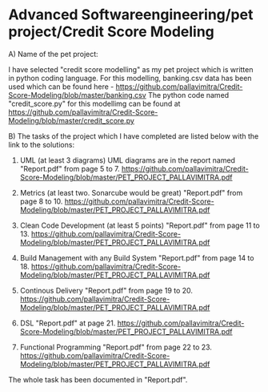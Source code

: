 # Advanced Softwareengineering/pet project/Credit Score Modeling

A) Name of the pet project:

I have selected "credit score modelling" as my pet project which is written in python coding language. For this modelling, banking.csv data has been used which can be found here - https://github.com/pallavimitra/Credit-Score-Modeling/blob/master/banking.csv
The python code named "credit_score.py" for this modellimg can be found at https://github.com/pallavimitra/Credit-Score-Modeling/blob/master/credit_score.py

B) The tasks of the project which I have completed are listed below with the link to the solutions:

1. UML (at least 3 diagrams)
UML diagrams are in the report named "Report.pdf" from page 5 to 7.
https://github.com/pallavimitra/Credit-Score-Modeling/blob/master/PET_PROJECT_PALLAVIMITRA.pdf

2. Metrics (at least two. Sonarcube would be great)
"Report.pdf" from page 8 to 10.
https://github.com/pallavimitra/Credit-Score-Modeling/blob/master/PET_PROJECT_PALLAVIMITRA.pdf

3. Clean Code Development (at least 5 points)
"Report.pdf" from page 11 to 13.
https://github.com/pallavimitra/Credit-Score-Modeling/blob/master/PET_PROJECT_PALLAVIMITRA.pdf

4. Build Management with any Build System
"Report.pdf" from page 14 to 18.
https://github.com/pallavimitra/Credit-Score-Modeling/blob/master/PET_PROJECT_PALLAVIMITRA.pdf

5. Continous Delivery
"Report.pdf" from page 19 to 20.
https://github.com/pallavimitra/Credit-Score-Modeling/blob/master/PET_PROJECT_PALLAVIMITRA.pdf

6. DSL
"Report.pdf" at page 21.
https://github.com/pallavimitra/Credit-Score-Modeling/blob/master/PET_PROJECT_PALLAVIMITRA.pdf

7. Functional Programming
"Report.pdf" from page 22 to 23.
https://github.com/pallavimitra/Credit-Score-Modeling/blob/master/PET_PROJECT_PALLAVIMITRA.pdf

The whole task has been documented in "Report.pdf".
